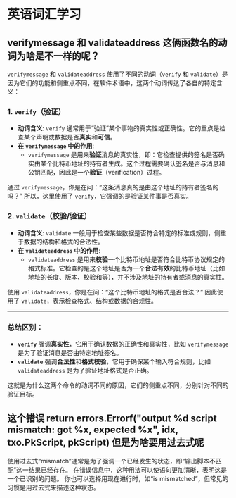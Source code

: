 # 英语词汇学习

## verifymessage 和 validateaddress 这俩函数名的动词为啥是不一样的呢？

`verifymessage` 和 `validateaddress` 使用了不同的动词（`verify` 和 `validate`）是因为它们的功能和侧重点不同，在软件术语中，这两个动词传达了各自的特定含义：

### 1. **`verify`**（验证）
- **动词含义**: `verify` 通常用于“验证”某个事物的真实性或正确性。它的重点是检查某个声明或数据是否**真实**和**可信**。
- **在 `verifymessage` 中的作用**:
    - `verifymessage` 是用来**验证**消息的真实性，即：它检查提供的签名是否确实由某个比特币地址的持有者生成。这个过程需要确认签名是否与消息和公钥匹配，因此是一个**验证**（verification）过程。

通过 `verifymessage`，你是在问：“这条消息真的是由这个地址的持有者签名的吗？” 所以，这里使用了 `verify`，它强调的是验证某件事是否真实。

### 2. **`validate`**（校验/验证）
- **动词含义**: `validate` 一般用于检查某些数据是否符合特定的标准或规则，侧重于数据的结构和格式的合法性。
- **在 `validateaddress` 中的作用**:
    - `validateaddress` 是用来**校验**一个比特币地址是否符合比特币协议规定的格式标准。它检查的是这个地址是否为一个**合法有效**的比特币地址（比如地址的长度、版本、校验和等），并不涉及地址的持有者或消息的真实性。

使用 `validateaddress`，你是在问：“这个比特币地址的格式是否合法？” 因此使用了 `validate`，表示检查格式、结构或数据的合规性。

---

### 总结区别：
- **`verify`** 强调**真实性**，它用于确认数据的正确性和真实性，比如 `verifymessage` 是为了验证消息是否由特定地址签名。
- **`validate`** 强调**合法性**和**格式校验**，它用于确保某个输入符合规则，比如 `validateaddress` 是为了验证地址格式是否正确。

这就是为什么这两个命令的动词不同的原因，它们的侧重点不同，分别针对不同的验证目标。

## 这个错误 return errors.Errorf("output %d script mismatch: got %x, expected %x", idx, txo.PkScript, pkScript) 但是为啥要用过去式呢

使用过去式“mismatch”通常是为了强调一个已经发生的状态，即“输出脚本不匹配”这一结果已经存在。
在错误信息中，这种用法可以使语句更加清晰，表明这是一个已识别的问题。
你也可以选择用现在进行时，如“is mismatched”，但常见的习惯是用过去式来描述这种状态。
